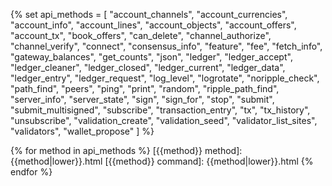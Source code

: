 <!-- TODO: update all the local links with their new locations -->

[Currency Amount]: reference-rippled-api-conventions.html#specifying-currency-amounts
[XRP, in drops]: reference-rippled-api-conventions.html#specifying-currency-amounts
[drops of XRP]: reference-rippled-api-conventions.html#specifying-currency-amounts

[Currency Code]: reference-rippled-api-conventions.html#currency-codes
[Address]: reference-rippled-api-conventions.html#addresses
[Hash]: reference-rippled-api-conventions.html#hashes
[Sequence Number]: reference-rippled-api-conventions.html#account-sequence
[Ledger Index]: reference-rippled-api-conventions.html#ledger-index
[universal error types]: reference-rippled-api-conventions.html#universal-errors
[Specifying Time]: reference-rippled-api-conventions.html#time
[base58]: https://en.wikipedia.org/wiki/Base58
[RFC-1751]: https://tools.ietf.org/html/rfc1751
[hexadecimal]: https://en.wikipedia.org/wiki/Hexadecimal
[admin command]: reference-rippled-intro.html#admin-connections
[standard format]: reference-rippled-intro.html#response-formatting
[seconds since the Ripple Epoch]: reference-rippled-api-conventions.html#time
[result code]: reference-transaction-results.html
[Specifying Ledgers]: reference-rippled-api-conventions.html#specifying-ledgers
[Marker]: reference-rippled-api-conventions.html#markers-and-pagination

[Interledger Protocol]: https://interledger.org/
[crypto-condition]: https://tools.ietf.org/html/draft-thomas-crypto-conditions-03
[crypto-conditions]: https://tools.ietf.org/html/draft-thomas-crypto-conditions-03

{% set api_methods = [
  "account_channels",
  "account_currencies",
  "account_info",
  "account_lines",
  "account_objects",
  "account_offers",
  "account_tx",
  "book_offers",
  "can_delete",
  "channel_authorize",
  "channel_verify",
  "connect",
  "consensus_info",
  "feature",
  "fee",
  "fetch_info",
  "gateway_balances",
  "get_counts",
  "json",
  "ledger",
  "ledger_accept",
  "ledger_cleaner",
  "ledger_closed",
  "ledger_current",
  "ledger_data",
  "ledger_entry",
  "ledger_request",
  "log_level",
  "logrotate",
  "noripple_check",
  "path_find",
  "peers",
  "ping",
  "print",
  "random",
  "ripple_path_find",
  "server_info",
  "server_state",
  "sign",
  "sign_for",
  "stop",
  "submit",
  "submit_multisigned",
  "subscribe",
  "transaction_entry",
  "tx",
  "tx_history",
  "unsubscribe",
  "validation_create",
  "validation_seed",
  "validator_list_sites",
  "validators",
  "wallet_propose"
] %}

{% for method in api_methods %}
[{{method}} method]: {{method|lower}}.html
[{{method}} command]: {{method|lower}}.html
{% endfor %}
